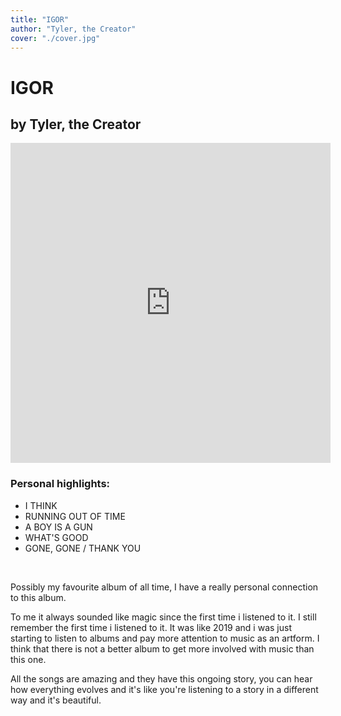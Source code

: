 ```yaml
---
title: "IGOR"
author: "Tyler, the Creator"
cover: "./cover.jpg"
---
```

<h1 class="album-page-title">IGOR</h1>
<h2 class="album-page-author">by Tyler, the Creator</h2>
<iframe class="album-page-video" width="512px" height="512px" src="https://www.youtube.com/embed/Uyf_lImpdRw?si=5LgfIiF0tqcOv_TE" frameborder="0" allow="accelerometer; clipboard-write; encrypted-media; gyroscope; picture-in-picture"></iframe>

### Personal highlights:
* I THINK
* RUNNING OUT OF TIME
* A BOY IS A GUN
* WHAT'S GOOD
* GONE, GONE / THANK YOU

<br>

Possibly my favourite album of all time, I have a really personal connection to this album.

To me it always sounded like magic since the first time i listened to it. I still remember the first time i listened to it. It was like 2019 and i was just starting to listen to albums and pay more attention to music as an artform. I think that there is not a better album to get more involved with music than this one.

All the songs are amazing and they have this ongoing story, you can hear how everything evolves and it's like you're listening to a story in a different way and it's beautiful.